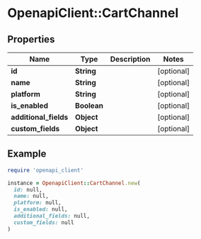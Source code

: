 # OpenapiClient::CartChannel

## Properties

| Name | Type | Description | Notes |
| ---- | ---- | ----------- | ----- |
| **id** | **String** |  | [optional] |
| **name** | **String** |  | [optional] |
| **platform** | **String** |  | [optional] |
| **is_enabled** | **Boolean** |  | [optional] |
| **additional_fields** | **Object** |  | [optional] |
| **custom_fields** | **Object** |  | [optional] |

## Example

```ruby
require 'openapi_client'

instance = OpenapiClient::CartChannel.new(
  id: null,
  name: null,
  platform: null,
  is_enabled: null,
  additional_fields: null,
  custom_fields: null
)
```

